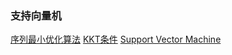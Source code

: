 ### 支持向量机
[序列最小优化算法](https://zh.wikipedia.org/wiki/%E5%BA%8F%E5%88%97%E6%9C%80%E5%B0%8F%E4%BC%98%E5%8C%96%E7%AE%97%E6%B3%95)
[KKT条件](https://zhuanlan.zhihu.com/p/26514613)
[Support Vector Machine](https://slideplayer.com/slide/5200503/)